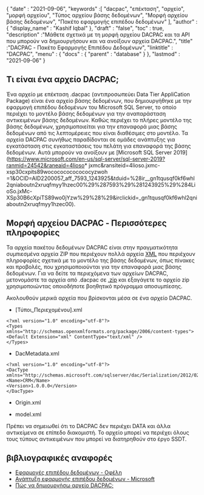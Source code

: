 {
  "date" : "2021-09-06",
  "keywords" :[ "dacpac", "επέκταση", "αρχείο", "μορφή αρχείου", "Τύπος αρχείου βάσης δεδομένων", "Μορφή αρχείου βάσης δεδομένων", "Πακέτο εφαρμογής επιπέδου δεδομένων" ],
  "author" : {
    "display_name" : "Kashif Iqbal"
},
  "draft" : "false",
  "toc" : true,
  "description" :"Μάθετε σχετικά με τη μορφή αρχείου DACPAC και τα API που μπορούν να δημιουργήσουν και να ανοίξουν αρχεία DACPAC.",
  "title" :"DACPAC - Πακέτο Εφαρμογής Επιπέδου Δεδομένων",
  "linktitle" : "DACPAC",
  "menu" : {
    "docs" : {
      "parent" : "database"
}
},
  "lastmod" : "2021-09-06"
}

## Τι είναι ένα αρχείο DACPAC;

Ένα αρχείο με επέκταση .dacpac (αντιπροσωπεύει Data Tier AppliCation Package) είναι ένα αρχείο βάσης δεδομένων, που δημιουργήθηκε με την εφαρμογή επιπέδου δεδομένων του Microsoft SQL Server, το οποίο περιέχει το μοντέλο βάσης δεδομένων για την αναπαράσταση αντικειμένων βάσης δεδομένων. Καθώς περιέχει το πλήρες μοντέλο της βάσης δεδομένων, χρησιμοποιείται για την επαναφορά μιας βάσης δεδομένων από τις λεπτομέρειες που είναι διαθέσιμες στο μοντέλο. Τα αρχεία DACPAC συνήθως παραδίδονται σε ομάδες ανάπτυξης για εγκατάσταση στις εγκαταστάσεις του πελάτη για επαναφορά της βάσης δεδομένων. Αυτά μπορούν να ανοίξουν με
[Microsoft SQL Server 2019](https://www.microsoft.com/en-us/sql-server/sql-server-2019?ranmid=24542&raneaid=4lioso* jxmc&ransiteid=4lioso.jxmc-xsp30cxpits89wocococococococyzwoh =1&OCID=AID2200057_aff_7593_1243925&tduid=%28ir__gn1tqusqf0kf6whl2qniaboutn2xruqfmyy1hzec00%29%287593%29%281243925%29%284LioSo.jxMc-XSp30B6cXpiTS89wo0jYzw%29%28%29&irclickid=_gn1tqusqf0kf6whl2qniaboutn2xruqfmyy1hzec00).

## Μορφή αρχείου DACPAC - Περισσότερες πληροφορίες

Τα αρχεία πακέτου δεδομένων DACPAC είναι στην πραγματικότητα συμπιεσμένα αρχεία ZIP που περιέχουν πολλά αρχεία [XML](/el/web/xml/) που περιέχουν πληροφορίες σχετικά με το μοντέλο της βάσης δεδομένων, όπως πίνακες και προβολές, που χρησιμοποιούνται για την επαναφορά μιας βάσης δεδομένων. Για να δείτε τα περιεχόμενα των αρχείων DACPAC, μετονομάστε τα αρχεία από .dacpac σε [.zip](/el/compression/zip/) και εξαγάγετε το αρχείο zip χρησιμοποιώντας οποιοδήποτε βοηθητικό πρόγραμμα αποσυμπίεσης.

Ακολουθούν μερικά αρχεία που βρίσκονται μέσα σε ένα αρχείο DACPAC.

* [Τύποι_Περιεχομένου].xml
```
<?xml version="1.0" encoding="utf-8"?>
<Types
xmlns="http://schemas.openxmlformats.org/package/2006/content-types">
<Default Extension="xml" ContentType="text/xml" />
</Types>
```
* DacMetadata.xml

```
<?xml version="1.0" encoding="utf-8"?>
<DacType xmlns="http://schemas.microsoft.com/sqlserver/dac/Serialization/2012/02">
<Name>CRM</Name>
<Version>1.0.0.0</Version>
</DacType>
```
* Origin.xml

* model.xml

Πρέπει να σημειωθεί ότι το DACPAC δεν περιέχει DATA και άλλα αντικείμενα σε επίπεδο διακομιστή. Το αρχείο μπορεί να περιέχει όλους τους τύπους αντικειμένων που μπορεί να διατηρηθούν στο έργο SSDT.

## βιβλιογραφικές αναφορές

* [Εφαρμογές επιπέδου δεδομένων - Οφέλη](https://learn.microsoft.com/en-us/sql/relational-databases/data-tier-applications/data-tier-applications?view=sql-server-ver15)
* [Ανάπτυξη εφαρμογής επιπέδου δεδομένων - Microsoft](https://learn.microsoft.com/en-us/sql/relational-databases/data-tier-applications/deploy-a-data-tier-application)
* [Πώς να δημιουργήσω αρχείο DACPAC;](https://sqlplayer.net/2018/10/how-to-create-dacpac-file/)


